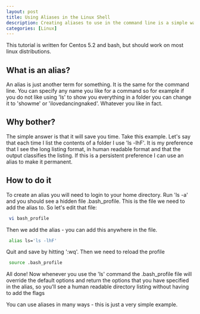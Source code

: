```yaml
--- 
layout: post
title: Using Aliases in the Linux Shell
description: Creating aliases to use in the command line is a simple way to increase productivity and shows the simplicity and power of using the shell. Here's how to do it.
categories: [Linux]
---
```

This tutorial is written for Centos 5.2 and bash, but should work on most linux distributions. 

## What is an alias?

An alias is just another term for something. It is the same for the command line. You can specify any name you like for a command so for example if you do not like using 'ls' to show you everything in a folder you can change it to 'showme' or 'ilovedancingnaked'. Whatever you like in fact. 

## Why bother?

The simple answer is that it will save you time. Take this example. Let's say that each time I list the contents of a folder I use 'ls -lhF'. It is my preference that I see the long listing format, in human readable format and that the output classifies the listing. If this is a persistent preference I can use an alias to make it permanent.

## How to do it

To create an alias you will need to login to your home directory. Run 'ls -a' and you should see a hidden file .bash_profile. This is the file we need to add the alias to. So let's edit that file: 

``` bash 
 vi bash_profile 
``` 

Then we add the alias - you can add this anywhere in the file.  

``` bash 
 alias ls='ls -lhF' 
``` 

Quit and save by hitting ':wq'. Then we need to reload the profile 

``` bash 
 source .bash_profile 
``` 

All done! Now whenever you use the 'ls' command the .bash_profile file will override the default options and return the options that you have specified in the alias, so you'll see a human readable directory listing without having to add the flags

You can use aliases in many ways - this is just a very simple example.
